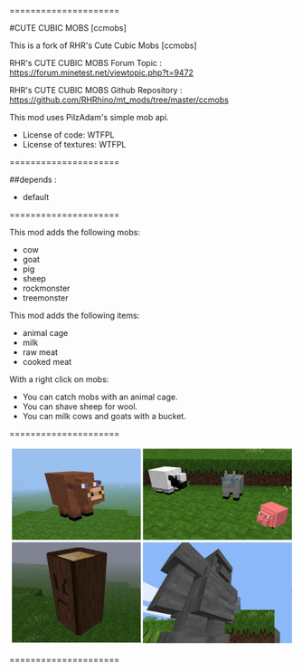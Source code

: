 =====================

#CUTE CUBIC MOBS [ccmobs]

This is a fork of RHR's Cute Cubic Mobs [ccmobs]

RHR's CUTE CUBIC MOBS Forum Topic :
https://forum.minetest.net/viewtopic.php?t=9472

RHR's CUTE CUBIC MOBS Github Repository :
https://github.com/RHRhino/mt_mods/tree/master/ccmobs

This mod uses PilzAdam's simple mob api.

- License of code: WTFPL
- License of textures: WTFPL

=====================

##depends :
- default

=====================

This mod adds the following mobs:
- cow
- goat
- pig
- sheep
- rockmonster
- treemonster

This mod adds the following items:
- animal cage
- milk
- raw meat
- cooked meat

With a right click on mobs:
- You can catch mobs with an animal cage.
- You can shave sheep for wool.
- You can milk cows and goats with a bucket.

=====================

![Preview](https://raw.githubusercontent.com/Napiophelios/ccmobs/master/screenshot.png)

=====================
